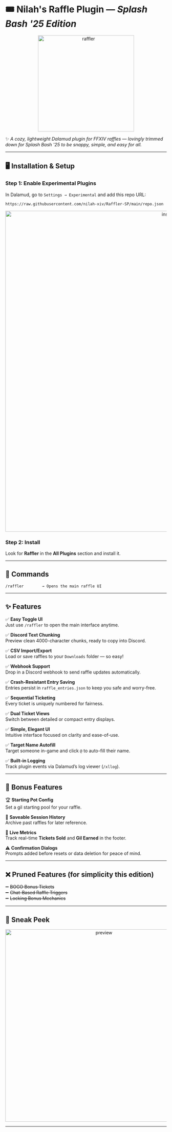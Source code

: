 # 🎟️ Nilah's Raffle Plugin — *Splash Bash '25 Edition*  

<p align="center">
  <img src="https://github.com/user-attachments/assets/7b872e1f-e993-49e6-bbeb-5caab1c66335" alt="raffler" width="300"/>
</p>

✨ *A cozy, lightweight Dalamud plugin for FFXIV raffles — lovingly trimmed down for Splash Bash '25 to be snappy, simple, and easy for all.*  

---

## 🖥️ Installation & Setup

### Step 1: Enable Experimental Plugins  
In Dalamud, go to `Settings → Experimental` and add this repo URL:

```plaintext
https://raw.githubusercontent.com/nilah-xiv/Raffler-SP/main/repo.json
```

<p align="center">
  <img src="https://github.com/user-attachments/assets/18f1a0aa-2fa3-4e98-85fa-bedec746cfce" alt="install" width="1000"/>
</p>

### Step 2: Install  
Look for **Raffler** in the **All Plugins** section and install it.

---

## 📜 Commands

```plaintext
/raffler        → Opens the main raffle UI
```

---

## ✨ Features

✅ **Easy Toggle UI**  
Just use `/raffler` to open the main interface anytime.

✅ **Discord Text Chunking**  
Preview clean 4000-character chunks, ready to copy into Discord.

✅ **CSV Import/Export**  
Load or save raffles to your `Downloads` folder — so easy!

✅ **Webhook Support**  
Drop in a Discord webhook to send raffle updates automatically.

✅ **Crash-Resistant Entry Saving**  
Entries persist in `raffle_entries.json` to keep you safe and worry-free.

✅ **Sequential Ticketing**  
Every ticket is uniquely numbered for fairness.

✅ **Dual Ticket Views**  
Switch between detailed or compact entry displays.

✅ **Simple, Elegant UI**  
Intuitive interface focused on clarity and ease-of-use.

✅ **Target Name Autofill**  
Target someone in-game and click `@` to auto-fill their name.

✅ **Built-in Logging**  
Track plugin events via Dalamud’s log viewer (`/xllog`).

---

## 🎁 Bonus Features

🏆 **Starting Pot Config**  
Set a gil starting pool for your raffle.

💬 **Saveable Session History**  
Archive past raffles for later reference.

🔢 **Live Metrics**  
Track real-time **Tickets Sold** and **Gil Earned** in the footer.

⚠️ **Confirmation Dialogs**  
Prompts added before resets or data deletion for peace of mind.

---

## ❌ Pruned Features (for simplicity this edition)

➖ ~~BOGO Bonus Tickets~~  
➖ ~~Chat-Based Raffle Triggers~~  
➖ ~~Locking Bonus Mechanics~~

---

## 📸 Sneak Peek

<p align="center">
  <img src="https://github.com/user-attachments/assets/be44e8d0-b49a-48ad-ab4e-59d2db1c2a54" alt="preview" width="600"/>
</p>

---

